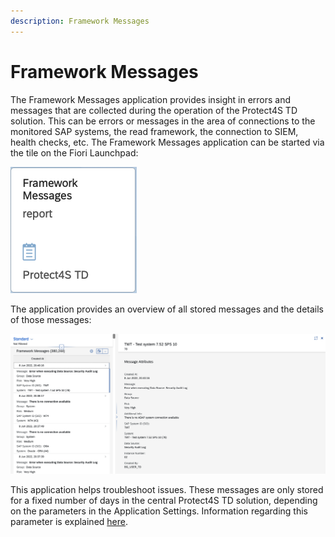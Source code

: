 ```yaml
---
description: Framework Messages
---
```


# Framework Messages

The Framework Messages application provides insight in errors and messages that are collected during the operation of the Protect4S TD solution. This can be errors or messages in the area of connections to the monitored SAP systems, the read framework, the connection to SIEM, health checks, etc. The Framework Messages application can be started via the tile on the Fiori Launchpad:

<div align="left">

<img src="../../.gitbook/assets/image (64) (1) (1) (1).png" alt="">

</div>

The application provides an overview of all stored messages and the details of those messages:

![](<../../.gitbook/assets/image (20) (1).png>)

This application helps troubleshoot issues. These messages are only stored for a fixed number of days in the central Protect4S TD solution, depending on the parameters in the Application Settings. Information regarding this parameter is explained [here](../../application-setup/application-settings.md).
